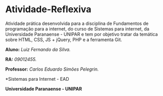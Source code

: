 # Atividade-Reflexiva

Atividade prática desenvolvida para a disciplina de Fundamentos de programação para a internet, do curso de Sistemas para internet, da Universidade Paranaense - UNIPAR e tem por objetivo tratar da temática sobre HTML, CSS, JS + jQuery, PHP e a ferramenta Git.

**Aluno:** *Luiz Fernando da Silva.*

**RA:** *09012455.*

**Professor:** *Carlos Eduardo Simões Pelegrin.*

*Sistemas para Internet - EAD

**Universidade Paranaense - UNIPAR**

